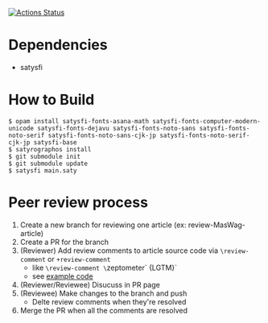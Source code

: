 [![Actions Status](https://github.com/nyuichi/yabai2020S/workflows/build/badge.svg)](https://github.com/nyuichi/yabai2020s/actions)


# Dependencies
* satysfi

# How to Build
```shell
$ opam install satysfi-fonts-asana-math satysfi-fonts-computer-modern-unicode satysfi-fonts-dejavu satysfi-fonts-noto-sans satysfi-fonts-noto-serif satysfi-fonts-noto-sans-cjk-jp satysfi-fonts-noto-serif-cjk-jp satysfi-base
$ satyrographos install
$ git submodule init
$ git submodule update
$ satysfi main.saty
```

# Peer review process
1. Create a new branch for reviewing one article (ex: review-MasWag-article)
2. Create a PR for the branch
3. (Reviewer) Add review comments to article source code via `\review-comment` or `+review-comment`
    * like `\review-comment \`zeptometer\` {LGTM}`
    * see [example code](./class/__test__/misc-commandssatyh)
4. (Reviewer/Reviewee) Disucuss in PR page
5. (Reviewee) Make changes to the branch and push
    * Delte review comments when they're resolved
6. Merge the PR when all the comments are resolved
